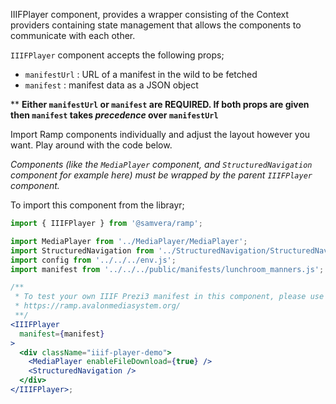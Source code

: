 IIIFPlayer component, provides a wrapper consisting of the Context providers containing state management that allows the components to communicate with each other. 

`IIIFPlayer` component accepts the following props;
- `manifestUrl` : URL of a manifest in the wild to be fetched
- `manifest` : manifest data as a JSON object

** __Either `manifestUrl` or `manifest` are REQUIRED. If both props are given then `manifest` takes *precedence* over `manifestUrl`__

Import Ramp components individually and adjust the layout however you want. Play around with the code below.

*Components (like the `MediaPlayer` component, and `StructuredNavigation` component for example here) must be wrapped by the parent `IIIFPlayer` component.*


To import this component from the librayr;
```js static
import { IIIFPlayer } from '@samvera/ramp';
```

```jsx padded
import MediaPlayer from '../MediaPlayer/MediaPlayer';
import StructuredNavigation from '../StructuredNavigation/StructuredNavigation';
import config from '../../../env.js';
import manifest from '../../../public/manifests/lunchroom_manners.js';

/**
 * To test your own IIIF Prezi3 manifest in this component, please use the demo site;
 * https://ramp.avalonmediasystem.org/
 **/
<IIIFPlayer
  manifest={manifest}
>
  <div className="iiif-player-demo">
    <MediaPlayer enableFileDownload={true} />
    <StructuredNavigation />
  </div>
</IIIFPlayer>;
```
